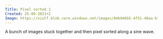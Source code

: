 ```yaml
---
Title: Pixel sorted 1
Created: 25-09-2021+2
Image: https://xiulf.blob.core.windows.net/images/84b946b5-4f51-40aa-b1d1-704adde6bc3b
---
```


A bunch of images stuck together and then pixel sorted along a sine wave.

